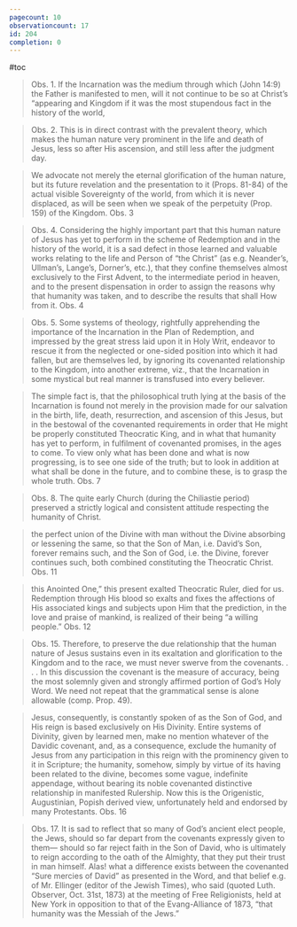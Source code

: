 ```yaml
---
pagecount: 10
observationcount: 17
id: 204
completion: 0
---
```

#toc

>Obs. 1. If the Incarnation was the medium through which (John 14:9) the Father is manifested to men, will it not continue to be so at Christ’s “appearing and Kingdom if it was the most stupendous fact in the history of the world,



>Obs. 2. This is in direct contrast with the prevalent theory, which makes the human nature very prominent in the life and death of Jesus, less so after His ascension, and still less after the judgment day.

>We advocate not merely the eternal glorification of the human nature, but its future revelation and the presentation to it (Props. 81-84) of the actual visible Sovereignty of the world, from which it is never displaced, as will be seen when we speak of the perpetuity (Prop. 159) of the Kingdom.
>Obs. 3

>Obs. 4. Considering the highly important part that this human nature of Jesus has yet to perform in the scheme of Redemption and in the history of the world, it is a sad defect in those learned and valuable works relating to the life and Person of “the Christ” (as e.g. Neander’s, Ullman’s, Lange’s, Dorner’s, etc.), that they confine themselves almost exclusively to the First Advent, to the intermediate period in heaven, and to the present dispensation in order to assign the reasons why that humanity was taken, and to describe the results that shall How from it.
>Obs. 4

>Obs. 5. Some systems of theology, rightfully apprehending the importance of the Incarnation in the Plan of Redemption, and impressed by the great stress laid upon it in Holy Writ, endeavor to rescue it from the neglected or one-sided position into which it had fallen, but are themselves led, by ignoring its covenanted relationship to the Kingdom, into another extreme, viz., that the Incarnation in some mystical but real manner is transfused into every believer.

>The simple fact is, that the philosophical truth lying at the basis of the Incarnation is found not merely in the provision made for our salvation in the birth, life, death, resurrection, and ascension of this Jesus, but in the bestowal of the covenanted requirements in order that He might be properly constituted Theocratic King, and in what that humanity has yet to perform, in fulfilment of covenanted promises, in the ages to come. To view only what has been done and what is now progressing, is to see one side of the truth; but to look in addition at what shall be done in the future, and to combine these, is to grasp the whole truth.
>Obs. 7

>Obs. 8. The quite early Church (during the Chiliastie period) preserved a strictly logical and consistent attitude respecting the humanity of Christ.

>the perfect union of the Divine with man without the Divine absorbing or lessening the same, so that the Son of Man, i.e. David’s Son, forever remains such, and the Son of God, i.e. the Divine, forever continues such, both combined constituting the Theocratic Christ.
>Obs. 11

>this Anointed One,” this present exalted Theocratic Ruler, died for us. Redemption through His blood so exalts and fixes the affections of His associated kings and subjects upon Him that the prediction, in the love and praise of mankind, is realized of their being “a willing people.”
>Obs. 12

>Obs. 15. Therefore, to preserve the due relationship that the human nature of Jesus sustains even in its exaltation and glorification to the Kingdom and to the race, we must never swerve from the covenants.
>. . .
>In this discussion the covenant is the measure of accuracy, being the most solemnly given and strongly affirmed portion of God’s Holy Word. We need not repeat that the grammatical sense is alone allowable (comp. Prop. 49).

>Jesus, consequently, is constantly spoken of as the Son of God, and His reign is based exclusively on His Divinity. Entire systems of Divinity, given by learned men, make no mention whatever of the Davidic covenant, and, as a consequence, exclude the humanity of Jesus from any participation in this reign with the prominency given to it in Scripture; the humanity, somehow, simply by virtue of its having been related to the divine, becomes some vague, indefinite appendage, without bearing its noble covenanted distinctive relationship in manifested Rulership. Now this is the Origenistic, Augustinian, Popish derived view, unfortunately held and endorsed by many Protestants.
>Obs. 16

>Obs. 17. It is sad to reflect that so many of God’s ancient elect people, the Jews, should so far depart from the covenants expressly given to them— should so far reject faith in the Son of David, who is ultimately to reign according to the oath of the Almighty, that they put their trust in man himself. Alas! what a difference exists between the covenanted “Sure mercies of David” as presented in the Word, and that belief e.g. of Mr. Ellinger (editor of the Jewish Times), who said (quoted Luth. Observer, Oct. 31st, 1873) at the meeting of Free Religionists, held at New York in opposition to that of the Evang-Alliance of 1873, “that humanity was the Messiah of the Jews.”



